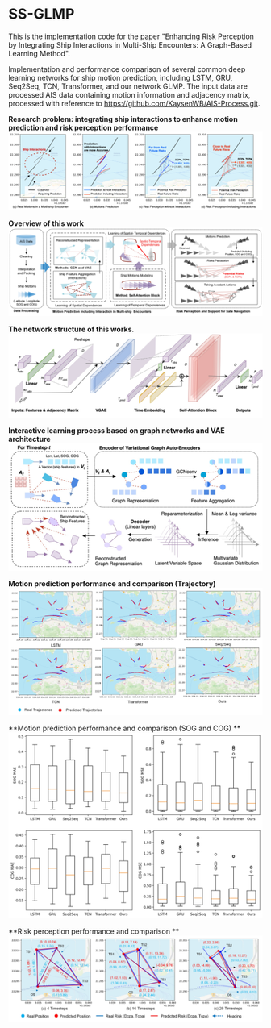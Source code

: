 # SS-GLMP

This is the implementation code for the paper "Enhancing Risk Perception by Integrating Ship Interactions in Multi-Ship Encounters: A Graph-Based Learning Method".

Implementation and performance comparison of several common deep learning networks for ship motion prediction, including LSTM, GRU, Seq2Seq, TCN, Transformer, and our network GLMP. The input data are processed AIS data containing motion information and adjacency matrix, processed with reference to https://github.com/KaysenWB/AIS-Process.git.



**Research problem: integrating ship interactions to enhance motion prediction and risk perception performance**
![Figure](https://github.com/KaysenWB/SS-GLMP/blob/main/Figures/Figure01.jpg?raw=true)

**Overview of this work**
![Figure](https://github.com/KaysenWB/SS-GLMP/blob/main/Figures/Figure02.jpeg?raw=true)

**The network structure of this works**. 
![Figure](https://github.com/KaysenWB/SS-GLMP/blob/main/Figures/Figure03.jpg?raw=true)

**Interactive learning process based on graph networks and VAE architecture**
![Figure](https://github.com/KaysenWB/SS-GLMP/blob/main/Figures/Figure04.jpg?raw=true)

**Motion prediction performance and comparison (Trajectory)**
![Figure](https://github.com/KaysenWB/SS-GLMP/blob/main/Figures/Figure08.jpeg?raw=true)

**Motion prediction performance and comparison (SOG and COG) **
![Figure](https://github.com/KaysenWB/SS-GLMP/blob/main/Figures/Figure06.jpg?raw=true)

**Risk perception performance and comparison  **
![Figure](https://github.com/KaysenWB/SS-GLMP/blob/main/Figures/Figure10.jpeg?raw=true)

